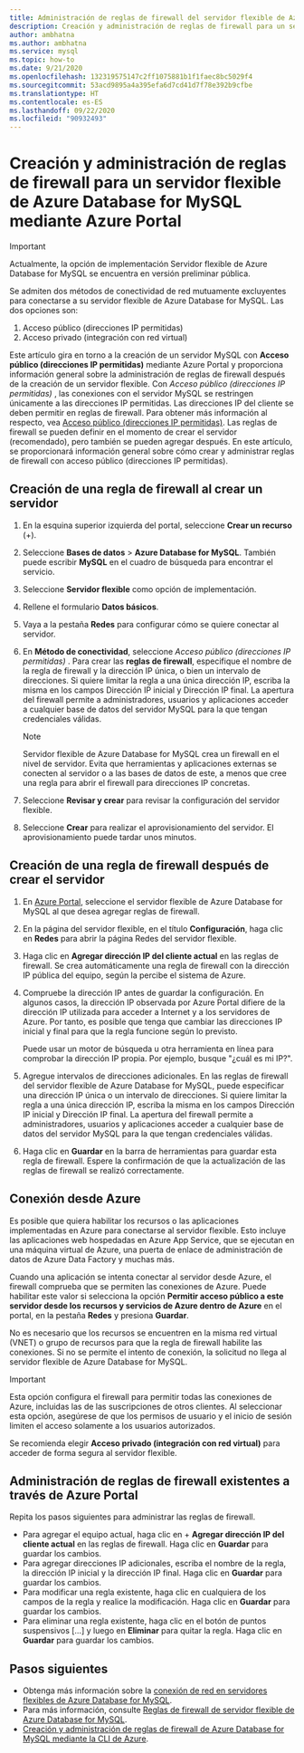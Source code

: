 ```yaml
---
title: Administración de reglas de firewall del servidor flexible de Azure Database for MySQL mediante Azure Portal
description: Creación y administración de reglas de firewall para un servidor flexible de Azure Database for MySQL mediante Azure Portal
author: ambhatna
ms.author: ambhatna
ms.service: mysql
ms.topic: how-to
ms.date: 9/21/2020
ms.openlocfilehash: 132319575147c2ff1075881b1f1faec8bc5029f4
ms.sourcegitcommit: 53acd9895a4a395efa6d7cd41d7f78e392b9cfbe
ms.translationtype: HT
ms.contentlocale: es-ES
ms.lasthandoff: 09/22/2020
ms.locfileid: "90932493"
---
```

# <a name="create-and-manage-firewall-rules-for-azure-database-for-mysql---flexible-server-using-the-azure-portal"></a>Creación y administración de reglas de firewall para un servidor flexible de Azure Database for MySQL mediante Azure Portal

> [!IMPORTANT]
> Actualmente, la opción de implementación Servidor flexible de Azure Database for MySQL se encuentra en versión preliminar pública.

Se admiten dos métodos de conectividad de red mutuamente excluyentes para conectarse a su servidor flexible de Azure Database for MySQL. Las dos opciones son:

1. Acceso público (direcciones IP permitidas)
2. Acceso privado (integración con red virtual)

Este artículo gira en torno a la creación de un servidor MySQL con **Acceso público (direcciones IP permitidas)** mediante Azure Portal y proporciona información general sobre la administración de reglas de firewall después de la creación de un servidor flexible. Con *Acceso público (direcciones IP permitidas)* , las conexiones con el servidor MySQL se restringen únicamente a las direcciones IP permitidas. Las direcciones IP del cliente se deben permitir en reglas de firewall. Para obtener más información al respecto, vea [Acceso público (direcciones IP permitidas)](./concepts-networking.md#public-access-allowed-ip-addresses). Las reglas de firewall se pueden definir en el momento de crear el servidor (recomendado), pero también se pueden agregar después. En este artículo, se proporcionará información general sobre cómo crear y administrar reglas de firewall con acceso público (direcciones IP permitidas).

## <a name="create-a-firewall-rule-when-creating-a-server"></a>Creación de una regla de firewall al crear un servidor

1. En la esquina superior izquierda del portal, seleccione **Crear un recurso** (+).
2. Seleccione **Bases de datos** > **Azure Database for MySQL**. También puede escribir **MySQL** en el cuadro de búsqueda para encontrar el servicio.
3. Seleccione **Servidor flexible** como opción de implementación.
4. Rellene el formulario **Datos básicos**.
5. Vaya a la pestaña **Redes** para configurar cómo se quiere conectar al servidor.
6. En **Método de conectividad**, seleccione *Acceso público (direcciones IP permitidas)* . Para crear las **reglas de firewall**, especifique el nombre de la regla de firewall y la dirección IP única, o bien un intervalo de direcciones. Si quiere limitar la regla a una única dirección IP, escriba la misma en los campos Dirección IP inicial y Dirección IP final. La apertura del firewall permite a administradores, usuarios y aplicaciones acceder a cualquier base de datos del servidor MySQL para la que tengan credenciales válidas.
   > [!Note]
   > Servidor flexible de Azure Database for MySQL crea un firewall en el nivel de servidor. Evita que herramientas y aplicaciones externas se conecten al servidor o a las bases de datos de este, a menos que cree una regla para abrir el firewall para direcciones IP concretas.

7. Seleccione **Revisar y crear** para revisar la configuración del servidor flexible.
8.  Seleccione **Crear** para realizar el aprovisionamiento del servidor. El aprovisionamiento puede tardar unos minutos.

## <a name="create-a-firewall-rule-after-server-is-created"></a>Creación de una regla de firewall después de crear el servidor

1. En [Azure Portal](https://portal.azure.com/), seleccione el servidor flexible de Azure Database for MySQL al que desea agregar reglas de firewall.
2. En la página del servidor flexible, en el título **Configuración**, haga clic en **Redes** para abrir la página Redes del servidor flexible.

   <!--:::image type="content" source="./media/howto-manage-firewall-portal/1-connection-security.png" alt-text="Azure portal - click Connection Security":::-->

3. Haga clic en **Agregar dirección IP del cliente actual** en las reglas de firewall. Se crea automáticamente una regla de firewall con la dirección IP pública del equipo, según la percibe el sistema de Azure.

   <!--:::image type="content" source="./media/howto-manage-firewall-portal/2-add-my-ip.png" alt-text="Azure portal - click Add My IP":::-->

4. Compruebe la dirección IP antes de guardar la configuración. En algunos casos, la dirección IP observada por Azure Portal difiere de la dirección IP utilizada para acceder a Internet y a los servidores de Azure. Por tanto, es posible que tenga que cambiar las direcciones IP inicial y final para que la regla funcione según lo previsto.

   Puede usar un motor de búsqueda u otra herramienta en línea para comprobar la dirección IP propia. Por ejemplo, busque "¿cuál es mi IP?".

   <!--:::image type="content" source="./media/howto-manage-firewall-portal/3-what-is-my-ip.png" alt-text="Bing search for What is my IP":::-->

5. Agregue intervalos de direcciones adicionales. En las reglas de firewall del servidor flexible de Azure Database for MySQL, puede especificar una dirección IP única o un intervalo de direcciones. Si quiere limitar la regla a una única dirección IP, escriba la misma en los campos Dirección IP inicial y Dirección IP final. La apertura del firewall permite a administradores, usuarios y aplicaciones acceder a cualquier base de datos del servidor MySQL para la que tengan credenciales válidas.

   <!--:::image type="content" source="./media/howto-manage-firewall-portal/4-specify-addresses.png" alt-text="Azure portal - firewall rules":::-->

6. Haga clic en **Guardar** en la barra de herramientas para guardar esta regla de firewall. Espere la confirmación de que la actualización de las reglas de firewall se realizó correctamente.

   <!--:::image type="content" source="./media/howto-manage-firewall-portal/5-save-firewall-rule.png" alt-text="Azure portal - click Save":::-->

## <a name="connect-from-azure"></a>Conexión desde Azure

Es posible que quiera habilitar los recursos o las aplicaciones implementadas en Azure para conectarse al servidor flexible. Esto incluye las aplicaciones web hospedadas en Azure App Service, que se ejecutan en una máquina virtual de Azure, una puerta de enlace de administración de datos de Azure Data Factory y muchas más.

Cuando una aplicación se intenta conectar al servidor desde Azure, el firewall comprueba que se permiten las conexiones de Azure. Puede habilitar este valor si selecciona la opción **Permitir acceso público a este servidor desde los recursos y servicios de Azure dentro de Azure** en el portal, en la pestaña **Redes** y presiona **Guardar**.

No es necesario que los recursos se encuentren en la misma red virtual (VNET) o grupo de recursos para que la regla de firewall habilite las conexiones. Si no se permite el intento de conexión, la solicitud no llega al servidor flexible de Azure Database for MySQL.

> [!IMPORTANT]
> Esta opción configura el firewall para permitir todas las conexiones de Azure, incluidas las de las suscripciones de otros clientes. Al seleccionar esta opción, asegúrese de que los permisos de usuario y el inicio de sesión limiten el acceso solamente a los usuarios autorizados.
>
> Se recomienda elegir **Acceso privado (integración con red virtual)** para acceder de forma segura al servidor flexible.
>

## <a name="manage-existing-firewall-rules-through-the-azure-portal"></a>Administración de reglas de firewall existentes a través de Azure Portal

Repita los pasos siguientes para administrar las reglas de firewall.

- Para agregar el equipo actual, haga clic en + **Agregar dirección IP del cliente actual** en las reglas de firewall. Haga clic en **Guardar** para guardar los cambios.
- Para agregar direcciones IP adicionales, escriba el nombre de la regla, la dirección IP inicial y la dirección IP final. Haga clic en **Guardar** para guardar los cambios.
- Para modificar una regla existente, haga clic en cualquiera de los campos de la regla y realice la modificación. Haga clic en **Guardar** para guardar los cambios.
- Para eliminar una regla existente, haga clic en el botón de puntos suspensivos […] y luego en **Eliminar** para quitar la regla. Haga clic en **Guardar** para guardar los cambios.

## <a name="next-steps"></a>Pasos siguientes
- Obtenga más información sobre la [conexión de red en servidores flexibles de Azure Database for MySQL](./concepts-networking.md).
- Para más información, consulte [Reglas de firewall de servidor flexible de Azure Database for MySQL](./concepts-networking.md#public-access-allowed-ip-addresses).
- [Creación y administración de reglas de firewall de Azure Database for MySQL mediante la CLI de Azure](./how-to-manage-firewall-cli.md).
